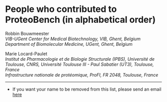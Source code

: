 # People who contributed to ProteoBench (in alphabetical order)

Robbin Bouwmeester  
*VIB-UGent Center for Medical Biotechnology, VIB, Ghent, Belgium*  
*Department of Biomolecular Medicine, UGent, Ghent, Belgium*  

Marie Locard-Paulet   
*Institut de Pharmacologie et de Biologie Structurale (IPBS), Université de Toulouse, CNRS, Université Toulouse III - Paul Sabatier (UT3), Toulouse, France*  
*Infrastructure nationale de protéomique, ProFI, FR 2048, Toulouse, France*  



--------
* If you want your name to be removed from this list, please send an email [here](mailto:proteobench@eubic-ms.org?subject=ProteoBench_query) 


